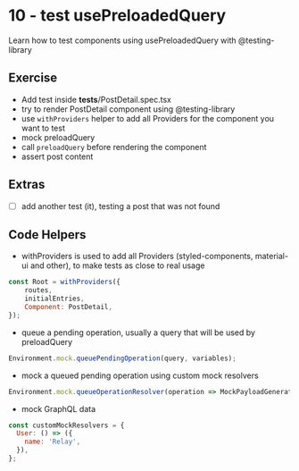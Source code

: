 # 10 - test usePreloadedQuery

Learn how to test components using usePreloadedQuery with @testing-library

## Exercise

- Add test inside __tests__/PostDetail.spec.tsx
- try to render PostDetail component using @testing-library
- use `withProviders` helper to add all Providers for the component you want to test
- mock preloadQuery
- call `preloadQuery` before rendering the component
- assert post content

## Extras

- [ ] add another test (it), testing a post that was not found

## Code Helpers

- withProviders is used to add all Providers (styled-components, material-ui and other), to make tests as close to real usage
```jsx
const Root = withProviders({
    routes,
    initialEntries,
    Component: PostDetail,
});
```

- queue a pending operation, usually a query that will be used by preloadQuery
```jsx
Environment.mock.queuePendingOperation(query, variables);
```

- mock a queued pending operation using custom mock resolvers
```jsx
Environment.mock.queueOperationResolver(operation => MockPayloadGenerator.generate(operation, customMockResolvers));
```

- mock GraphQL data
```jsx
const customMockResolvers = {
  User: () => ({
    name: 'Relay',
  }),
};
```